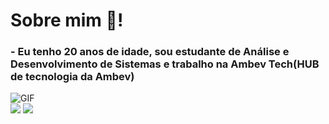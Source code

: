 
# Sobre mim 💬!
### - Eu tenho 20 anos de idade, sou estudante de Análise e Desenvolvimento de Sistemas e trabalho na Ambev Tech(HUB de tecnologia da Ambev)

<img alt="GIF" align="rigth" src="https://user-images.githubusercontent.com/60518820/128306092-677b37c4-b48c-44e1-a1e6-fa6599673963.gif">


<div>
  <img heigth="180em" src="https://github-readme-stats.vercel.app/api?username=CarlosPires3b&theme=cobalt&show_icons=true" />
  <img heigth="180em" src="https://github-readme-stats.vercel.app/api/top-langs/?username=CarlosPires3b&layout=compact&langs_count=16&theme=cobalt" />
</div>

